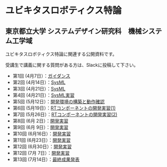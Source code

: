 # ユビキタスロボティクス特論
## 東京都立大学 システムデザイン研究科　機械システム工学域

ユビキタスロボティクス特論に関連する公開資料です。

受講生で講義に関する質問がある方は、Slackに投稿して下さい。


<!--
- 第1回 (5月13日）：[ガイダンス](200513)
- 第2回 (5月20日）：[開発環境の構築と動作確認](200520)
- 第3回 (5月27日）：[RTコンポーネントの開発実習(1)](200527)
- 第4回 (6月&nbsp;3日）：[RTコンポーネントの開発実習(2)](200603)
- 第5回 (6月10日）：[移動ロボットのシステム開発1](200610)
- 第6回 (6月17日）：[移動ロボットのシステム開発2](200617)
- 第7回 (6月24日）：[移動ロボットのシステム開発3](200624)
- 第8回 (7月&nbsp;1日）：[最終成果発表](200701)
-->
- 第1回 (4月7日）：[ガイダンス](210407)
- 第2回 (4月14日）：[SysML](210414)
- 第3回 (4月21日）：[SysML](210421)
- 第4回 (4月21日）：[SysML実習](210428)
- 第5回 (5月12日）：[開発環境の構築と動作確認](210512)
- 第6回 (5月19日）：[RTコンポーネントの開発実習(1)](210519)
- 第7回 (5月26日）：[RTコンポーネントの開発実習(2)](210526)
- 第8回 (6月&nbsp;2日）：[開発実習](210602)
- 第9回 (6月&nbsp;9日）：[開発実習](210609)
- 第10回 (6月16日）：[開発実習](210616)
- 第11回 (6月23日）：[開発実習](210623)
- 第12回 (6月30日）：[開発実習](210630)
- 第12回 (7月&nbsp;7日）：[開発実習](210602)
- 第13回 (7月14日）：[最終成果発表](200714)



